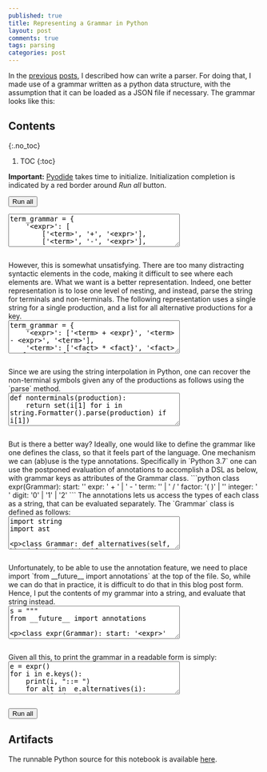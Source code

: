 ```yaml
---
published: true
title: Representing a Grammar in Python
layout: post
comments: true
tags: parsing
categories: post
---
```


In the [previous](/post/2018/09/05/top-down-parsing/) [posts](/post/2018/09/06/peg-parsing/), I described how can write a parser. For doing that, I made use of a grammar written as a python data structure, with the assumption that it can be loaded as a JSON file if necessary. The grammar looks like this:

## Contents
{:.no_toc}

1. TOC
{:toc}

<script src="/resources/js/graphviz/index.min.js"></script>
<script>
// From https://github.com/hpcc-systems/hpcc-js-wasm
// Hosted for teaching.
var hpccWasm = window["@hpcc-js/wasm"];
function display_dot(dot_txt, div) {
    hpccWasm.graphviz.layout(dot_txt, "svg", "dot").then(svg => {
        div.innerHTML = svg;
    });
}
window.display_dot = display_dot
// from js import display_dot
</script>

<script src="/resources/pyodide/full/3.9/pyodide.js"></script>
<link rel="stylesheet" type="text/css" media="all" href="/resources/skulpt/css/codemirror.css">
<link rel="stylesheet" type="text/css" media="all" href="/resources/skulpt/css/solarized.css">
<link rel="stylesheet" type="text/css" media="all" href="/resources/skulpt/css/env/editor.css">

<script src="/resources/skulpt/js/codemirrorepl.js" type="text/javascript"></script>
<script src="/resources/skulpt/js/python.js" type="text/javascript"></script>
<script src="/resources/pyodide/js/env/editor.js" type="text/javascript"></script>

**Important:** [Pyodide](https://pyodide.readthedocs.io/en/latest/) takes time to initialize.
Initialization completion is indicated by a red border around *Run all* button.
<form name='python_run_form'>
<button type="button" name="python_run_all">Run all</button>
</form>

<!--
############
term_grammar = {
    '<expr>': [
        ['<term>', '+', '<expr>'],
        ['<term>', '-', '<expr>'],

        ['<term>']],
    '<term>': [
        ['<fact>', '*', '<term>'],
        ['<fact>', '/', '<term>'],
        ['<fact>']],
    '<fact>': [
        ['<digits>'],
        ['(','<expr>',')']],
    '<digits>': [
        ['<digit>','<digits>'],
        ['<digit>']],
    '<digit>': [[str(i)] for i in range(10)],
}

############
-->
<form name='python_run_form'>
<textarea cols="40" rows="4" name='python_edit'>
term_grammar = {
    &#x27;&lt;expr&gt;&#x27;: [
        [&#x27;&lt;term&gt;&#x27;, &#x27;+&#x27;, &#x27;&lt;expr&gt;&#x27;],
        [&#x27;&lt;term&gt;&#x27;, &#x27;-&#x27;, &#x27;&lt;expr&gt;&#x27;],

        [&#x27;&lt;term&gt;&#x27;]],
    &#x27;&lt;term&gt;&#x27;: [
        [&#x27;&lt;fact&gt;&#x27;, &#x27;*&#x27;, &#x27;&lt;term&gt;&#x27;],
        [&#x27;&lt;fact&gt;&#x27;, &#x27;/&#x27;, &#x27;&lt;term&gt;&#x27;],
        [&#x27;&lt;fact&gt;&#x27;]],
    &#x27;&lt;fact&gt;&#x27;: [
        [&#x27;&lt;digits&gt;&#x27;],
        [&#x27;(&#x27;,&#x27;&lt;expr&gt;&#x27;,&#x27;)&#x27;]],
    &#x27;&lt;digits&gt;&#x27;: [
        [&#x27;&lt;digit&gt;&#x27;,&#x27;&lt;digits&gt;&#x27;],
        [&#x27;&lt;digit&gt;&#x27;]],
    &#x27;&lt;digit&gt;&#x27;: [[str(i)] for i in range(10)],
}
</textarea><br />
<pre class='Output' name='python_output'></pre>
<div name='python_canvas'></div>
</form>
However, this is somewhat unsatisfying. There are too many distracting syntactic elements in the code, making it difficult to see where each elements are. What we want is a better representation. Indeed, one better representation is to lose one level of nesting, and instead, parse the string for terminals and non-terminals. The following representation uses a single string for a single production, and a list for all alternative productions for a key.

<!--
############
term_grammar = {
    '<expr>': ['<term> + <expr}', '<term> - <expr>', '<term>'],
    '<term>': ['<fact> * <fact}', '<fact> / <fact>', '<fact>'],
    '<fact>': ['<digits>','(<expr>)'],
    '<digits>': ['{digit}{digits}','{digit}'],
    '<digit>': [str(i) for i in range(10)],
}

############
-->
<form name='python_run_form'>
<textarea cols="40" rows="4" name='python_edit'>
term_grammar = {
    &#x27;&lt;expr&gt;&#x27;: [&#x27;&lt;term&gt; + &lt;expr}&#x27;, &#x27;&lt;term&gt; - &lt;expr&gt;&#x27;, &#x27;&lt;term&gt;&#x27;],
    &#x27;&lt;term&gt;&#x27;: [&#x27;&lt;fact&gt; * &lt;fact}&#x27;, &#x27;&lt;fact&gt; / &lt;fact&gt;&#x27;, &#x27;&lt;fact&gt;&#x27;],
    &#x27;&lt;fact&gt;&#x27;: [&#x27;&lt;digits&gt;&#x27;,&#x27;(&lt;expr&gt;)&#x27;],
    &#x27;&lt;digits&gt;&#x27;: [&#x27;{digit}{digits}&#x27;,&#x27;{digit}&#x27;],
    &#x27;&lt;digit&gt;&#x27;: [str(i) for i in range(10)],
}
</textarea><br />
<pre class='Output' name='python_output'></pre>
<div name='python_canvas'></div>
</form>
Since we are using the string interpolation in Python, one can recover the non-terminal symbols given any of the productions as follows using the `parse` method.

<!--
############
def nonterminals(production):
    return set(i[1] for i in string.Formatter().parse(production) if i[1])

############
-->
<form name='python_run_form'>
<textarea cols="40" rows="4" name='python_edit'>
def nonterminals(production):
    return set(i[1] for i in string.Formatter().parse(production) if i[1])
</textarea><br />
<pre class='Output' name='python_output'></pre>
<div name='python_canvas'></div>
</form>
But is there a better way? Ideally, one would like to define the grammar like one defines the class, so that it feels part of the language.
One mechanism we can (ab)use is the type annotations. Specifically in `Python 3.7` one can use the postponed evaluation of annotations to accomplish a DSL as below, with grammar keys as attributes of the Grammar class.
```python
class expr(Grammar):
    start: '<expr>'
    expr: '<term> + <term>' | '<term> - <term>'
    term: '<factor} * <term>' | '<factor> / <term>'
    factor: '( <expr> )' | '<integer>'
    integer: '<digit> <integer}' | '<digit>'
    digit: '0' | '1' | '2'
```
The annotations lets us access the types of each class as a string, that can be evaluated separately. The `Grammar` class is defined as follows:

<!--
############
import string
import ast

class Grammar:
    def alternatives(self, k):
        def strings(v):
            if isinstance(v, ast.BinOp): return [v.right.s] + strings(v.left)
            else: return [v.s]
        return strings(ast.parse(self.production(k), mode='eval').body)

    def nonterminals(self, expansion):
        return set(i[1] for i in string.Formatter().parse(expansion) if i[1])

    def production(self, k):
        return self.__annotations__[k]

    def keys(self):
        return ['<%s>' % k for k in self.__annotations__.keys()]

############
-->
<form name='python_run_form'>
<textarea cols="40" rows="4" name='python_edit'>
import string
import ast

class Grammar:
    def alternatives(self, k):
        def strings(v):
            if isinstance(v, ast.BinOp): return [v.right.s] + strings(v.left)
            else: return [v.s]
        return strings(ast.parse(self.production(k), mode=&#x27;eval&#x27;).body)

    def nonterminals(self, expansion):
        return set(i[1] for i in string.Formatter().parse(expansion) if i[1])

    def production(self, k):
        return self.__annotations__[k]

    def keys(self):
        return [&#x27;&lt;%s&gt;&#x27; % k for k in self.__annotations__.keys()]
</textarea><br />
<pre class='Output' name='python_output'></pre>
<div name='python_canvas'></div>
</form>
Unfortunately, to be able to use the annotation feature,
we need to place import `from __future__ import annotations` at the top of the
file. So, while we can do that in practice, it is difficult to do that in this
blog post form. Hence, I put the contents of my grammar into a string, and
evaluate that string instead.

<!--
############
s = """
from __future__ import annotations

class expr(Grammar):
    start: '<expr>'
    expr: '<term> + <term>' | '<term> - <term>'
    term: '<factor> * <term>' | '<factor> / <term>'
    factor: '( <expr> )' | '<integer>'
    integer: '<digit> <integer>' | '<digit>'
    digit: '0' | '1' | '2'
"""
exec(s)

############
-->
<form name='python_run_form'>
<textarea cols="40" rows="4" name='python_edit'>
s = &quot;&quot;&quot;
from __future__ import annotations

class expr(Grammar):
    start: &#x27;&lt;expr&gt;&#x27;
    expr: &#x27;&lt;term&gt; + &lt;term&gt;&#x27; | &#x27;&lt;term&gt; - &lt;term&gt;&#x27;
    term: &#x27;&lt;factor&gt; * &lt;term&gt;&#x27; | &#x27;&lt;factor&gt; / &lt;term&gt;&#x27;
    factor: &#x27;( &lt;expr&gt; )&#x27; | &#x27;&lt;integer&gt;&#x27;
    integer: &#x27;&lt;digit&gt; &lt;integer&gt;&#x27; | &#x27;&lt;digit&gt;&#x27;
    digit: &#x27;0&#x27; | &#x27;1&#x27; | &#x27;2&#x27;
&quot;&quot;&quot;
exec(s)
</textarea><br />
<pre class='Output' name='python_output'></pre>
<div name='python_canvas'></div>
</form>
Given all this, to print the grammar in a readable form is simply:

<!--
############
e = expr()
for i in e.keys():
    print(i, "::= ")
    for alt in  e.alternatives(i):
        print("\t| %s\t\t # %s" % (alt.strip(), e.nonterminals(alt)))


############
-->
<form name='python_run_form'>
<textarea cols="40" rows="4" name='python_edit'>
e = expr()
for i in e.keys():
    print(i, &quot;::= &quot;)
    for alt in  e.alternatives(i):
        print(&quot;\t| %s\t\t # %s&quot; % (alt.strip(), e.nonterminals(alt)))
</textarea><br />
<pre class='Output' name='python_output'></pre>
<div name='python_canvas'></div>
</form>

<form name='python_run_form'>
<button type="button" name="python_run_all">Run all</button>
</form>

## Artifacts

The runnable Python source for this notebook is available [here](https://github.com/rahulgopinath/rahulgopinath.github.io/blob/master/notebooks/2018-09-10-representing-grammar-in-python.py).


